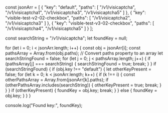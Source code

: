 const jsonArr = [
  {
    "key": "default",
    "paths": [
      "/v1/visicaptcha",
      "/v1/visicaptcha1",
      "/v1/visicaptcha3",
      "/v1/visicaptcha5"
    ]
  },
  {
    "key": "visible-test-v2-02-checkbox",
    "paths": [
      "/v1/visicaptcha2",
      "/v1/visicaptcha3"
    ]
  },
  {
    "key": "visible-test-v3-02-checkbox",
    "paths": [
      "/v1/visicaptcha4",
      "/v1/visicaptcha5"
    ]
  }
];

const searchString = "/v1/visicaptcha";
let foundKey = null;

for (let i = 0; i < jsonArr.length; i++) {
  const obj = jsonArr[i];
  const pathsArray = Array.from(obj.paths); // Convert paths property to an array
  let searchStringFound = false;
  for (let j = 0; j < pathsArray.length; j++) {
    if (pathsArray[j] === searchString) {
      searchStringFound = true;
      break;
    }
  }
  if (searchStringFound) {
    if (obj.key !== "default") {
      let otherKeyPresent = false;
      for (let k = 0; k < jsonArr.length; k++) {
        if (k !== i) {
          const otherPathsArray = Array.from(jsonArr[k].paths);
          if (otherPathsArray.includes(searchString)) {
            otherKeyPresent = true;
            break;
          }
        }
      }
      if (otherKeyPresent) {
        foundKey = obj.key;
        break;
      }
    } else {
      foundKey = obj.key;
    }
  }
}

console.log("Found key:", foundKey);
